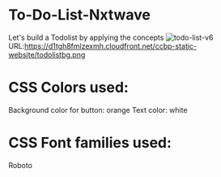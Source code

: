 # To-Do-List-Nxtwave
Let's build a Todolist by applying the concepts 
![todo-list-v6](https://github.com/user-attachments/assets/1b33bcc9-2488-45f8-b8f2-ecff807a94c3)
URL:https://d1tgh8fmlzexmh.cloudfront.net/ccbp-static-website/todolistbg.png
# CSS Colors used:
Background color for button:
orange
Text color: white
# CSS Font families used:
Roboto
